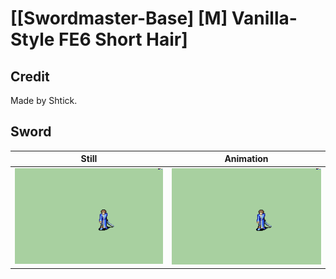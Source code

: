 # [\[Swordmaster-Base\] \[M\] Vanilla-Style FE6 Short Hair]

## Credit

Made by Shtick.
	
## Sword

| Still | Animation |
| :---: | :-------: |
| ![Sword still](./Sword_000.png) | ![Sword animation](./Sword.gif) |
